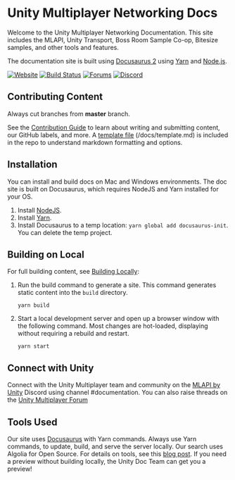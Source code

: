 # Unity Multiplayer Networking Docs

Welcome to the Unity Multiplayer Networking Documentation. This site includes the MLAPI, Unity Transport, Boss Room Sample Co-op, Bitesize samples, and other tools and features.

The documentation site is built using [Docusaurus 2](https://v2.docusaurus.io/) using [Yarn](https://yarnpkg.com/en/) and [Node.js](https://nodejs.org/en/download/). 

[![Website](https://img.shields.io/website?url=https%3A%2F%2Fdocs-multiplayer.unity3d.com%2F)](https://docs-multiplayer.unity3d.com/)
[![Build Status](https://jenkins-iaas.prd.it.unity3d.com/buildStatus/icon?job=Multiplay%2FMultiplay-docs-prd)](https://jenkins-iaas.prd.it.unity3d.com/job/Multiplay/job/Multiplay-docs-prd/)
[![Forums](https://img.shields.io/badge/unity--forums-multiplayer-blue)](https://forum.unity.com/forums/multiplayer.26/)
[![Discord](https://img.shields.io/discord/449263083769036810.svg?label=discord&logo=discord&color=informational)](https://discord.gg/FM8SE9E)

## Contributing Content

Always cut branches from **master** branch. 

See the [Contribution Guide](https://github.com/Unity-Technologies/com.unity.multiplayer.docs/wiki) to learn about writing and submitting content, our GitHub labels, and more. A [template file](https://github.com/Unity-Technologies/com.unity.multiplayer.docs/blob/master/docs/template.md) (/docs/template.md) is included in the repo to understand markdown formatting and options.

## Installation

You can install and build docs on Mac and Windows environments. The doc site is built on Docusaurus, which requires NodeJS and Yarn installed for your OS.

1. Install [NodeJS](https://nodejs.org/en/download/).
1. Install [Yarn](https://yarnpkg.com/en/).
1. Install Docusaurus to a temp location: `yarn global add docusaurus-init`. You can delete the temp project.

## Building on Local

For full building content, see [Building Locally](https://github.com/Unity-Technologies/com.unity.multiplayer.docs/wiki/Building-Locally):

1. Run the build command to generate a site. This command generates static content into the `build` directory.

    ```console
    yarn build
    ```

2. Start a local development server and open up a browser window with the following command. Most changes are hot-loaded, displaying without requiring a rebuild and restart.

    ```console
    yarn start
    ```

## Connect with Unity 

Connect with the Unity Multiplayer team and community on the [MLAPI by Unity](http://discord.mlapi.network/) Discord using channel #documentation. You can also raise threads on the [Unity Multiplayer Forum](https://forum.unity.com/forums/multiplayer.26/)

## Tools Used

Our site uses [Docusaurus](https://docusaurus.io/) with Yarn commands. Always use Yarn commands, to update, build, and serve the server locally. Our search uses Algolia for Open Source. For details on tools, see this [blog post](https://docs-multiplayer.unity3d.com/blog/2021/02/11/welcome). If you need a preview without building locally, the Unity Doc Team can get you a preview!
